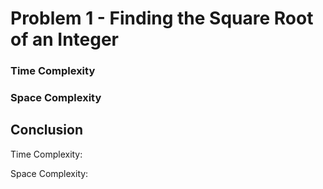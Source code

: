 # Problem 1 - Finding the Square Root of an Integer



### Time Complexity



### Space Complexity



## Conclusion

Time Complexity: 

Space Complexity: 